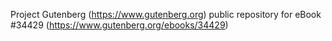 Project Gutenberg (https://www.gutenberg.org) public repository for eBook #34429 (https://www.gutenberg.org/ebooks/34429)
